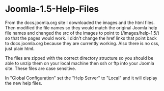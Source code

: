 # Joomla-1.5-Help-Files
From the docs.joomla.org site I downloaded the images and the html files. Then modified the file names so they would match the original Joomla help file names and changed the src of the images to point to (/images/help-1.5/) so that the pages would work. I didn't change the href links that point back to docs.joomla.org because they are currently working. Also there is no css, just plain html.

The files are zipped with the correct directory structure so you should be able to unzip them on your local machine then ssh or ftp into your Joomla site. These files are case sensitive.

In "Global Configuration" set the "Help Server" to "Local" and it will display the new help files. 
